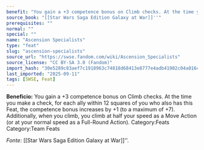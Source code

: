 ```yaml
---
benefit: "You gain a +3 competence bonus on Climb checks. At the time you make a check, for each ally within 12 squares of you who also has this Feat, the competence bonus increases by +1 (to a maximum of +7).  Additionally, when you climb, you climb at half your speed as a Move Action (or at your normal speed as a Full-Round Action). Category:Feats Category:Team Feats"
source_book: "[[Star Wars Saga Edition Galaxy at War]]''"
prerequisites: ""
normal: ""
special: ""
name: "Ascension Specialists"
type: "feat"
slug: "ascension-specialists"
source_url: "https://swse.fandom.com/wiki/Ascension_Specialists"
source_license: "CC BY-SA 3.0 (Fandom)"
import_hash: "30e5289c83aef7c1918963c74818d68413e8777e4adb41902c04a016ca3050a2"
last_imported: "2025-09-11"
tags: [SWSE, Feat]
---
```

**Beneficio:** You gain a +3 competence bonus on Climb checks. At the time you make a check, for each ally within 12 squares of you who also has this Feat, the competence bonus increases by +1 (to a maximum of +7).  Additionally, when you climb, you climb at half your speed as a Move Action (or at your normal speed as a Full-Round Action). Category:Feats Category:Team Feats

*Fonte:* [[Star Wars Saga Edition Galaxy at War]]''.
